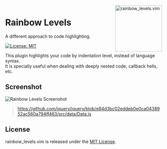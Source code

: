 <img src="https://thiagoalessio.ams3.digitaloceanspaces.com/rainbow_levels/logo.png" alt="rainbow_levels.vim" align="right" width="150px"/>

# Rainbow Levels

A different approach to code highlighting.

[![License: MIT][license_badge]][mit_license]

This plugin highlights your code by indentation level, instead of language syntax.<br/>
It is specially useful when dealing with deeply nested code, callback hells, etc.

## Screenshot

![Rainbow Levels Screenshot](https://thiagoalessio.ams3.digitaloceanspaces.com/rainbow_levels/screenshot.png)

> <https://github.com/jquery/jquery/blob/e84d3bc02eddeb0e0ca0438952ac560a794ff463/src/data/Data.js>

## License

rainbow_levels.vim is released under the [MIT License][].

[license_badge]: https://img.shields.io/badge/License-MIT-yellow.svg
[mit_license]: https://opensource.org/licenses/MIT
[MIT License]: https://github.com/thiagoalessio/rainbow_levels.vim/blob/master/MIT-LICENSE
